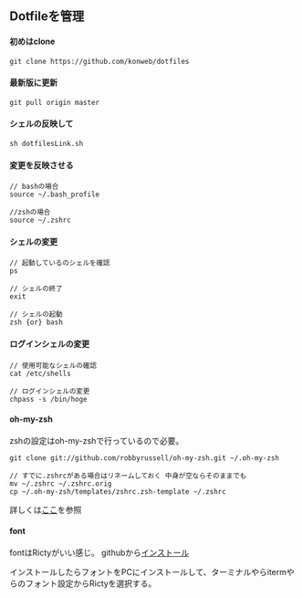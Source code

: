 ## Dotfileを管理

#### 初めはclone
```
git clone https://github.com/konweb/dotfiles
```

#### 最新版に更新
```
git pull origin master
```

#### シェルの反映して
```
sh dotfilesLink.sh
```

#### 変更を反映させる
```
// bashの場合
source ~/.bash_profile

//zshの場合
source ~/.zshrc
```

#### シェルの変更
```
// 起動しているのシェルを確認
ps

// シェルの終了
exit

// シェルの起動
zsh {or} bash
```

#### ログインシェルの変更
```
// 使用可能なシェルの確認
cat /etc/shells

// ログインシェルの変更
chpass -s /bin/hoge
```

#### oh-my-zsh
zshの設定はoh-my-zshで行っているので必要。

```
git clone git://github.com/robbyrussell/oh-my-zsh.git ~/.oh-my-zsh

// すでに.zshrcがある場合はリネームしておく 中身が空ならそのままでも
mv ~/.zshrc ~/.zshrc.orig
cp ~/.oh-my-zsh/templates/zshrc.zsh-template ~/.zshrc
```

詳しくは[ここ](http://mollifier.hatenablog.com/entry/20101009/p1)を参照

#### font
fontはRictyがいい感じ。
githubから[インストール](https://github.com/yascentur/RictyDiminished)

インストールしたらフォントをPCにインストールして、ターミナルやらitermやらのフォント設定からRictyを選択する。

